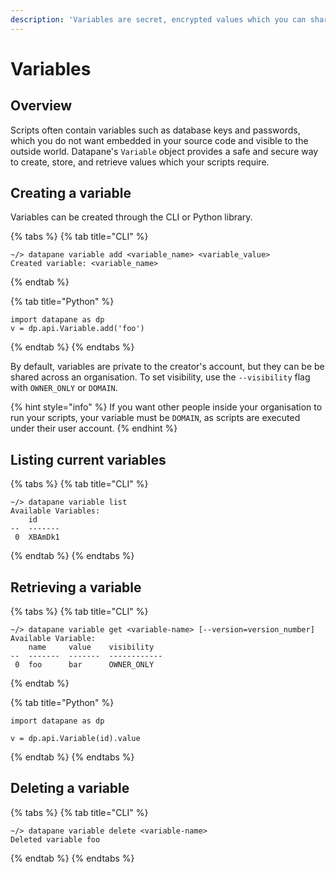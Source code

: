 ```yaml
---
description: 'Variables are secret, encrypted values which you can share between scripts.'
---
```


# Variables

## Overview

Scripts often contain variables such as database keys and passwords, which you do not want embedded in your source code and visible to the outside world. Datapane's `Variable` object provides a safe and secure way to create, store, and retrieve values which your scripts require.

## Creating a variable

Variables can be created through the CLI or Python library.

{% tabs %}
{% tab title="CLI" %}
```text
~/> datapane variable add <variable_name> <variable_value>
Created variable: <variable_name>
```
{% endtab %}

{% tab title="Python" %}
```
import datapane as dp
v = dp.api.Variable.add('foo')
```
{% endtab %}
{% endtabs %}

By default, variables are private to the creator's account, but they can be be shared across an organisation. To set visibility, use the `--visibility` flag with `OWNER_ONLY` or `DOMAIN`. 

{% hint style="info" %}
If you want other people inside your organisation to run your scripts, your variable must be `DOMAIN`, as scripts are executed under their user account.
{% endhint %}

## Listing current variables

{% tabs %}
{% tab title="CLI" %}
```text
~/> datapane variable list
Available Variables:
    id
--  -------
 0  XBAmDk1
```
{% endtab %}
{% endtabs %}

## Retrieving a variable

{% tabs %}
{% tab title="CLI" %}
```text
~/> datapane variable get <variable-name> [--version=version_number]
Available Variable:
    name     value    visibility
--  -------  -------  ------------
 0  foo      bar      OWNER_ONLY
```
{% endtab %}

{% tab title="Python" %}
```
import datapane as dp

v = dp.api.Variable(id).value
```
{% endtab %}
{% endtabs %}

## Deleting a variable

{% tabs %}
{% tab title="CLI" %}
```text
~/> datapane variable delete <variable-name>    
Deleted variable foo
```
{% endtab %}
{% endtabs %}





